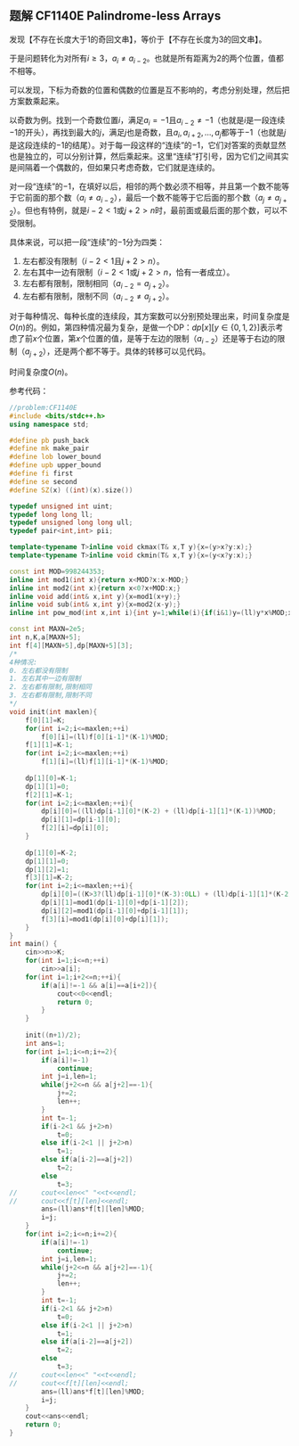 ## 题解 CF1140E Palindrome-less Arrays

发现【不存在长度大于$1$的奇回文串】，等价于【不存在长度为$3$的回文串】。

于是问题转化为对所有$i\geq 3$，$a_i\neq a_{i-2}$。也就是所有距离为$2$的两个位置，值都不相等。

可以发现，下标为奇数的位置和偶数的位置是互不影响的，考虑分别处理，然后把方案数乘起来。

以奇数为例。找到一个奇数位置$i$，满足$a_i=-1$且$a_{i-2}\neq -1$（也就是$i$是一段连续$-1$的开头），再找到最大的$j$，满足$j$也是奇数，且$a_{i},a_{i+2},\dots,a_{j}$都等于$-1$（也就是$j$是这段连续的$-1$的结尾）。对于每一段这样的“连续”的$-1$，它们对答案的贡献显然也是独立的，可以分别计算，然后乘起来。这里“连续”打引号，因为它们之间其实是间隔着一个偶数的，但如果只考虑奇数，它们就是连续的。

对一段“连续”的$-1$，在填好以后，相邻的两个数必须不相等，并且第一个数不能等于它前面的那个数（$a_i\neq a_{i-2}$），最后一个数不能等于它后面的那个数（$a_{j}\neq a_{j+2}$）。但也有特例，就是$i-2<1$或$j+2>n$时，最前面或最后面的那个数，可以不受限制。

具体来说，可以把一段“连续”的$-1$分为四类：

1. 左右都没有限制（$i-2<1$且$j+2>n$）。
2. 左右其中一边有限制（$i-2<1$或$j+2>n$，恰有一者成立）。
3. 左右都有限制，限制相同（$a_{i-2}=a_{j+2}$）。
4. 左右都有限制，限制不同（$a_{i-2}\neq a_{j+2}$）。

对于每种情况、每种长度的连续段，其方案数可以分别预处理出来，时间复杂度是$O(n)$的。例如，第四种情况最为复杂，是做一个DP：$dp[x][y\in\{0,1,2\}]$表示考虑了前$x$个位置，第$x$个位置的值，是等于左边的限制（$a_{i-2}$）还是等于右边的限制（$a_{j+2}$），还是两个都不等于。具体的转移可以见代码。

时间复杂度$O(n)$。

参考代码：

```cpp
//problem:CF1140E
#include <bits/stdc++.h>
using namespace std;

#define pb push_back
#define mk make_pair
#define lob lower_bound
#define upb upper_bound
#define fi first
#define se second
#define SZ(x) ((int)(x).size())

typedef unsigned int uint;
typedef long long ll;
typedef unsigned long long ull;
typedef pair<int,int> pii;

template<typename T>inline void ckmax(T& x,T y){x=(y>x?y:x);}
template<typename T>inline void ckmin(T& x,T y){x=(y<x?y:x);}

const int MOD=998244353;
inline int mod1(int x){return x<MOD?x:x-MOD;}
inline int mod2(int x){return x<0?x+MOD:x;}
inline void add(int& x,int y){x=mod1(x+y);}
inline void sub(int& x,int y){x=mod2(x-y);}
inline int pow_mod(int x,int i){int y=1;while(i){if(i&1)y=(ll)y*x%MOD;x=(ll)x*x%MOD;i>>=1;}return y;}

const int MAXN=2e5;
int n,K,a[MAXN+5];
int f[4][MAXN+5],dp[MAXN+5][3];
/*
4种情况:
0. 左右都没有限制
1. 左右其中一边有限制
2. 左右都有限制,限制相同
3. 左右都有限制,限制不同
*/
void init(int maxlen){
	f[0][1]=K;
	for(int i=2;i<=maxlen;++i)
		f[0][i]=(ll)f[0][i-1]*(K-1)%MOD;
	f[1][1]=K-1;
	for(int i=2;i<=maxlen;++i)
		f[1][i]=(ll)f[1][i-1]*(K-1)%MOD;
	
	dp[1][0]=K-1;
	dp[1][1]=0;
	f[2][1]=K-1;
	for(int i=2;i<=maxlen;++i){
		dp[i][0]=((ll)dp[i-1][0]*(K-2) + (ll)dp[i-1][1]*(K-1))%MOD;
		dp[i][1]=dp[i-1][0];
		f[2][i]=dp[i][0];
	}
	
	dp[1][0]=K-2;
	dp[1][1]=0;
	dp[1][2]=1;
	f[3][1]=K-2;
	for(int i=2;i<=maxlen;++i){
		dp[i][0]=((K>3?(ll)dp[i-1][0]*(K-3):0LL) + (ll)dp[i-1][1]*(K-2) + (ll)dp[i-1][2]*(K-2))%MOD;
		dp[i][1]=mod1(dp[i-1][0]+dp[i-1][2]);
		dp[i][2]=mod1(dp[i-1][0]+dp[i-1][1]);
		f[3][i]=mod1(dp[i][0]+dp[i][1]);
	}
}
int main() {
	cin>>n>>K;
	for(int i=1;i<=n;++i)
		cin>>a[i];
	for(int i=1;i+2<=n;++i){
		if(a[i]!=-1 && a[i]==a[i+2]){
			cout<<0<<endl;
			return 0;
		}
	}
	
	init((n+1)/2);
	int ans=1;
	for(int i=1;i<=n;i+=2){
		if(a[i]!=-1)
			continue;
		int j=i,len=1;
		while(j+2<=n && a[j+2]==-1){
			j+=2;
			len++;
		}
		int t=-1;
		if(i-2<1 && j+2>n)
			t=0;
		else if(i-2<1 || j+2>n)
			t=1;
		else if(a[i-2]==a[j+2])
			t=2;
		else
			t=3;
//		cout<<len<<" "<<t<<endl;
//		cout<<f[t][len]<<endl;
		ans=(ll)ans*f[t][len]%MOD;
		i=j;
	}
	for(int i=2;i<=n;i+=2){
		if(a[i]!=-1)
			continue;
		int j=i,len=1;
		while(j+2<=n && a[j+2]==-1){
			j+=2;
			len++;
		}
		int t=-1;
		if(i-2<1 && j+2>n)
			t=0;
		else if(i-2<1 || j+2>n)
			t=1;
		else if(a[i-2]==a[j+2])
			t=2;
		else
			t=3;
//		cout<<len<<" "<<t<<endl;
//		cout<<f[t][len]<<endl;
		ans=(ll)ans*f[t][len]%MOD;
		i=j;
	}
	cout<<ans<<endl;
	return 0;
}
```





